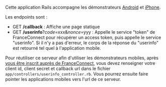 Cette application Rails accompagne les démonstrateurs [Android](https://github.com/france-connect/mobile-applications-examples/tree/master/android) et [iPhone](https://github.com/france-connect/mobile-applications-examples/tree/master/iphone).

Les endpoints sont :

*  GET **/callback** : Affiche une page statique
*  GET **/userinfo**?*code*=xxx&*nonce*=yyy : Appelle le service "token" de FranceConnect pour récupérer un access token, puis appelle le service "userinfo". Si il n'y a pas d'erreur, le corps de la réponse du "userinfo" est retourné tel quel à l'application mobile.

Pour réutiliser ce serveur afin d'utiliser les démonstrateurs mobiles, après [vous être inscrit auprès de FranceConnect](https://developers.integ01.dev-franceconnect.fr/inscription), vous devez renseigner votre client id, client secret et callback url dans le fichier `app/controllers/userinfo_controller.rb`. Vous pourrez ensuite faire pointer les applications mobiles vers l'url de ce serveur.